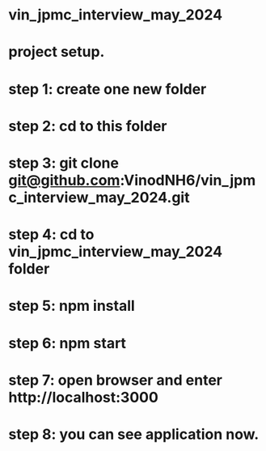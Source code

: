 # vin_jpmc_interview_may_2024

# project setup.

# step 1: create one new folder
# step 2: cd to this folder
# step 3: git clone git@github.com:VinodNH6/vin_jpmc_interview_may_2024.git
# step 4: cd to vin_jpmc_interview_may_2024 folder
# step 5: npm install
# step 6: npm start
# step 7: open browser and enter http://localhost:3000
# step 8: you can see application now.
